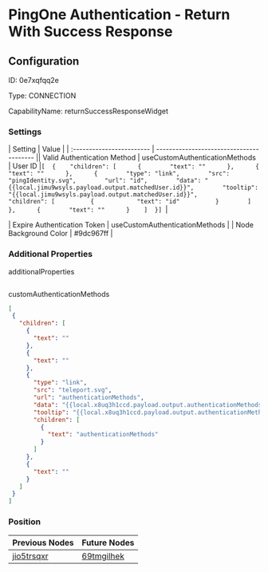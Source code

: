 # PingOne Authentication - Return With Success Response
## Configuration
ID:  0e7xqfqq2e

Type: CONNECTION 

CapabilityName: returnSuccessResponseWidget

### Settings
| Setting | Value  |
| :------------------------ | ---------------------------------------- || Valid Authentication Method | useCustomAuthenticationMethods
| User ID |```[  {    "children": [      {        "text": ""      },      {        "text": ""      },      {        "type": "link",        "src": "pingIdentity.svg",        "url": "id",        "data": "{{local.jimu9wsyls.payload.output.matchedUser.id}}",        "tooltip": "{{local.jimu9wsyls.payload.output.matchedUser.id}}",        "children": [          {            "text": "id"          }        ]      },      {        "text": ""      }    ]  }] ```| 

| Expire Authentication Token | useCustomAuthenticationMethods |
| Node Background Color | #9dc967ff | 

 




### Additional Properties
additionalProperties
 ```json 

```


customAuthenticationMethods
 ```json 
[
  {
    "children": [
      {
        "text": ""
      },
      {
        "text": ""
      },
      {
        "type": "link",
        "src": "teleport.svg",
        "url": "authenticationMethods",
        "data": "{{local.x8uq3h1ccd.payload.output.authenticationMethods}}",
        "tooltip": "{{local.x8uq3h1ccd.payload.output.authenticationMethods}}",
        "children": [
          {
            "text": "authenticationMethods"
          }
        ]
      },
      {
        "text": ""
      }
    ]
  }
]
```




### Position
| Previous Nodes | Future Nodes |
| :------------- | ------------ |
| [jio5trsqxr](./jio5trsqxr.md) | [69tmgilhek](./69tmgilhek.md) |